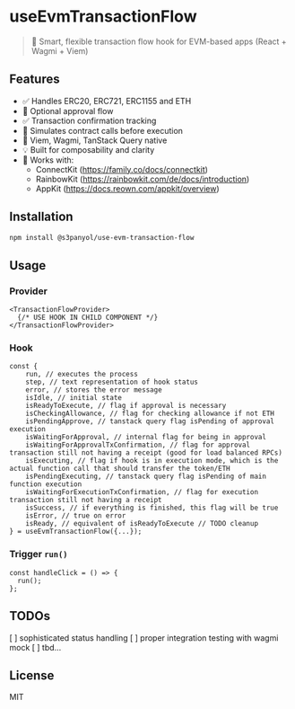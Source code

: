 # useEvmTransactionFlow

> 🧠 Smart, flexible transaction flow hook for EVM-based apps (React + Wagmi + Viem)

## Features

- ✅ Handles ERC20, ERC721, ERC1155 and ETH
- 🔁 Optional approval flow
- ✅ Transaction confirmation tracking
- 🧪 Simulates contract calls before execution
- 🔗 Viem, Wagmi, TanStack Query native
- 💡 Built for composability and clarity
- 💪 Works with:
  - ConnectKit (https://family.co/docs/connectkit)
  - RainbowKit (https://rainbowkit.com/de/docs/introduction)
  - AppKit (https://docs.reown.com/appkit/overview)

## Installation

```bash
npm install @s3panyol/use-evm-transaction-flow
```

## Usage

### Provider

```tsx
<TransactionFlowProvider>
  {/* USE HOOK IN CHILD COMPONENT */}
</TransactionFlowProvider>
```

### Hook

```tsx
const {
    run, // executes the process
    step, // text representation of hook status
    error, // stores the error message
    isIdle, // initial state
    isReadyToExecute, // flag if approval is necessary
    isCheckingAllowance, // flag for checking allowance if not ETH
    isPendingApprove, // tanstack query flag isPending of approval execution
    isWaitingForApproval, // internal flag for being in approval
    isWaitingForApprovalTxConfirmation, // flag for approval transaction still not having a receipt (good for load balanced RPCs)
    isExecuting, // flag if hook is in execution mode, which is the actual function call that should transfer the token/ETH
    isPendingExecuting, // tanstack query flag isPending of main function execution
    isWaitingForExecutionTxConfirmation, // flag for execution transaction still not having a receipt
    isSuccess, // if everything is finished, this flag will be true
    isError, // true on error
    isReady, // equivalent of isReadyToExecute // TODO cleanup
} = useEvmTransactionFlow({...});
```

### Trigger `run()`

```tsx
const handleClick = () => {
  run();
};
```

## TODOs

[ ] sophisticated status handling
[ ] proper integration testing with wagmi mock
[ ] tbd...

## License

MIT
